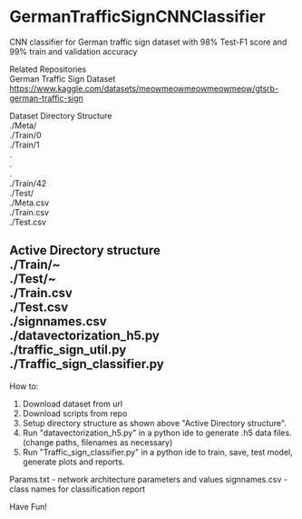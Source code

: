 # GermanTrafficSignCNNClassifier
CNN classifier for German traffic sign dataset with 98% Test-F1 score and 99% train and validation accuracy

Related Repositories  
German Traffic Sign Dataset  
https://www.kaggle.com/datasets/meowmeowmeowmeowmeow/gtsrb-german-traffic-sign  

Dataset Directory Structure  
./Meta/  
./Train/0  
./Train/1  
.  
.  
.  
./Train/42  
./Test/  
./Meta.csv  
./Train.csv  
./Test.csv  

Active Directory structure  
./Train/~  
./Test/~  
./Train.csv  
./Test.csv  
./signnames.csv  
./datavectorization_h5.py  
./traffic_sign_util.py  
./Traffic_sign_classifier.py  
--------------------------------------------------------------------------------
How to:
1. Download dataset from url
2. Download scripts from repo
3. Setup directory structure as shown above "Active Directory structure".
4. Run "datavectorization_h5.py" in a python ide to generate .h5 data files.(change paths, filenames as necessary)
5. Run "Traffic_sign_classifier.py" in a python ide to train, save, test model, generate plots and reports.

Params.txt - network architecture parameters and values
signnames.csv - class names for classification report

Have Fun!
